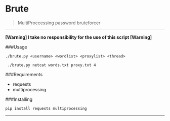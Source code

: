 # Brute
> MultiProccessing password bruteforcer

***
**[Warning] I take no responsibility for the use of this script [Warning]**



###Usage

```./brute.py <username> <wordlist> <proxylist> <thread>```

``` ./brute.py netcat words.txt proxy.txt 4```

###Requirements

* requests
* multiprocessing

###Installing

```pip install requests multiprocessing```

***




